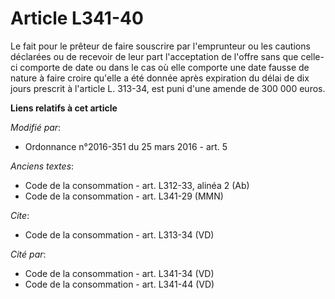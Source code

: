 # Article L341-40

Le fait pour le prêteur de faire souscrire par l'emprunteur ou les cautions déclarées ou de recevoir de leur part
l'acceptation de l'offre sans que celle-ci comporte de date ou dans le cas où elle comporte une date fausse de nature à faire
croire qu'elle a été donnée après expiration du délai de dix jours prescrit à l'article L. 313-34, est puni d'une amende de
300 000 euros.

**Liens relatifs à cet article**

_Modifié par_:

  - Ordonnance n°2016-351 du 25 mars 2016 - art. 5

_Anciens textes_:

  - Code de la consommation - art. L312-33, alinéa 2 (Ab)
  - Code de la consommation - art. L341-29 (MMN)

_Cite_:

  - Code de la consommation - art. L313-34 (VD)

_Cité par_:

  - Code de la consommation - art. L341-34 (VD)
  - Code de la consommation - art. L341-44 (VD)
